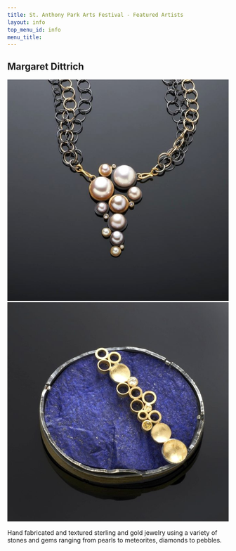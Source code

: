 ```yaml
---
title: St. Anthony Park Arts Festival - Featured Artists
layout: info
top_menu_id: info
menu_title:
---
```


## Margaret Dittrich

<img class='featured leftpic' src='/images/past_artists/Dittrich3.jpg'>
<img class='featured leftpic' src='/images/past_artists/Dittrich4.jpg'>

Hand fabricated and textured sterling and gold jewelry 
using a variety of stones and gems ranging from pearls to meteorites, diamonds to pebbles.